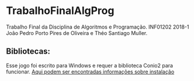 # TrabalhoFinalAlgProg
Trabalho Final da Disciplina de Algoritmos e Programação. INF01202 2018-1
João Pedro Porto Pires de Oliveira e Théo Santiago Muller.

## Bibliotecas:
Esse jogo foi escrito para Windows e requer a biblioteca Conio2 para funcionar.
[Aqui podem ser encontradas informações sobre instalação](http://conio.sourceforge.net/docs/html/conio2_8h.html)

